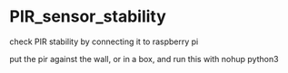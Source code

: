 # PIR_sensor_stability
check PIR stability by connecting it to raspberry pi

put the pir against the wall, or in a box, and run this with 
nohup python3 <script>.py >& log &
this will put pir vss in high z, then with 0v, and check for false alarm. the high z might not be that good and you still will have 1.5v at the pir vcc vss
at the output you will be able to see how much time it takes for the reset to be stable
connect PIR vcc to 5v, PIR vss to 2, and trigger to port 3. (note that ports 2 and 3 has pull up so don’t switch to them)
note that PIR need 5v. can work a while with 3.3v but with false alarm about once a day 
connect led vcc to 4 and vss to gnd

you can parse the log by 
cat log |grep hash_format|grep -o "{'.*"
cat log |grep -Po 'seconds_from_reset[^,]*'|sort -n -k2 -t:
